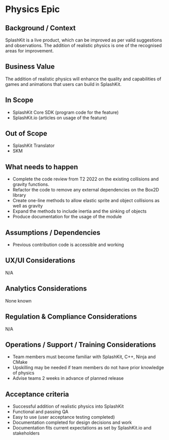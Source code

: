 # Physics Epic

## Background / Context

SplashKit is a live product, which can be improved as per valid suggestions and observations. The addition of realistic physics is one of the recognised areas for improvement.

## Business Value

The addition of realistic physics will enhance the quality and capabilities of games and animations that users can build in SplashKit.

## In Scope

- SplashKit Core SDK (program code for the feature)
- SplashKit.io (articles on usage of the feature)

## Out of Scope

- SplashKit Translator
- SKM

## What needs to happen

- Complete the code review from T2 2022 on the existing collisions and gravity functions.
- Refactor the code to remove any external dependencies on the Box2D library
- Create one-line methods to allow elastic sprite and object collisions as well as gravity
- Expand the methods to include inertia and the sinking of objects
- Produce documentation for the usage of the module

## Assumptions / Dependencies

- Previous contribution code is accessible and working

## UX/UI Considerations

N/A

## Analytics Considerations

None known

## Regulation & Compliance Considerations

N/A

## Operations / Support / Training Considerations

- Team members must become familiar with SplashKit, C++, Ninja and CMake
- Upskilling may be needed if team members do not have prior knowledge of physics
- Advise teams 2 weeks in advance of planned release

## Acceptance criteria

- Successful addition of realistic physics into SplashKit
- Functional and passing QA
- Easy to use (user acceptance testing completed)
- Documentation completed for design decisions and work
- Documentation fits current expectations as set by SplashKit.io and stakeholders
